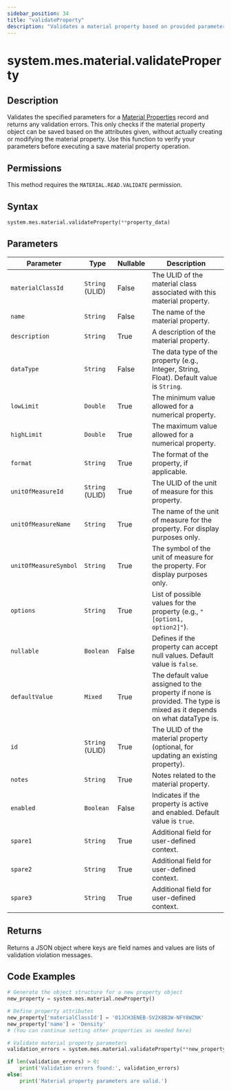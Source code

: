 ```yaml
---
sidebar_position: 34
title: "validateProperty"
description: "Validates a material property based on provided parameters."
---
```


# system.mes.material.validateProperty

## Description

Validates the specified parameters for a [Material Properties](../../data-model/material-model/material-property) record and returns any validation errors.
This only checks if the material property object can be saved based on the attributes given, without actually creating or modifying the material property. Use this function to verify your parameters before executing a save material property operation.


## Permissions

This method requires the `MATERIAL.READ.VALIDATE` permission.

## Syntax

```python
system.mes.material.validateProperty(**property_data)
```

## Parameters

| Parameter             | Type            | Nullable | Description                                                                                                          |
|-----------------------|-----------------|----------|----------------------------------------------------------------------------------------------------------------------|
| `materialClassId`     | `String` (ULID) | False    | The ULID of the material class associated with this material property.                                               |
| `name`                | `String`        | False    | The name of the material property.                                                                                   |
| `description`         | `String`        | True     | A description of the material property.                                                                              |
| `dataType`            | `String`        | False    | The data type of the property (e.g., Integer, String, Float). Default value is `String`.                             |
| `lowLimit`            | `Double`        | True     | The minimum value allowed for a numerical property.                                                                  |
| `highLimit`           | `Double`        | True     | The maximum value allowed for a numerical property.                                                                  |
| `format`              | `String`        | True     | The format of the property, if applicable.                                                                           |
| `unitOfMeasureId`     | `String` (ULID) | True     | The ULID of the unit of measure for this property.                                                                   |
| `unitOfMeasureName`   | `String`        | True     | The name of the unit of measure for the property. For display purposes only.                                         |
| `unitOfMeasureSymbol` | `String`        | True     | The symbol of the unit of measure for the property. For display purposes only.                                       |
| `options`             | `String`        | True     | List of possible values for the property (e.g., `"[option1, option2]"`).                                             |
| `nullable`            | `Boolean`       | False    | Defines if the property can accept null values. Default value is `false`.                                            |
| `defaultValue`        | `Mixed`         | True     | The default value assigned to the property if none is provided. The type is mixed as it depends on what dataType is. |
| `id`                  | `String` (ULID) | True     | The ULID of the material property (optional, for updating an existing property).                                     |
| `notes`               | `String`        | True     | Notes related to the material property.                                                                              |
| `enabled`             | `Boolean`       | False    | Indicates if the property is active and enabled. Default value is `true`.                                            |
| `spare1`              | `String`        | True     | Additional field for user-defined context.                                                                           |
| `spare2`              | `String`        | True     | Additional field for user-defined context.                                                                           |
| `spare3`              | `String`        | True     | Additional field for user-defined context.                                                                           |

## Returns

Returns a JSON object where keys are field names and values are lists of validation violation messages.

## Code Examples

```python
# Generate the object structure for a new property object
new_property = system.mes.material.newProperty()

# Define property attributes
new_property['materialClassId'] = '01JCH3ENEB-SV2X8B3W-NFY8WZNK'
new_property['name'] = 'Density'
# (You can continue setting other properties as needed here)

# Validate material property parameters
validation_errors = system.mes.material.validateProperty(**new_property)

if len(validation_errors) > 0:
    print('Validation errors found:', validation_errors)
else:
    print('Material property parameters are valid.')
```
